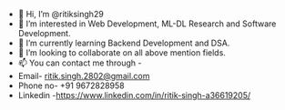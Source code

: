 - 👋 Hi, I’m @ritiksingh29
- 👀 I’m interested in Web Development, ML-DL Research  and Software Development.
- 🌱 I’m currently learning Backend Development and DSA.
- 💞️ I’m looking to collaborate on all above mention fields.
- 📫 You can contact me through -
- Email- ritik.singh.2802@gmail.com
- Phone no- +91 9672828958
- Linkedin -https://www.linkedin.com/in/ritik-singh-a36619205/

<!---
ritiksingh29/ritiksingh29 is a ✨ special ✨ repository because its `README.md` (this file) appears on your GitHub profile.
You can click the Preview link to take a look at your changes.
--->

